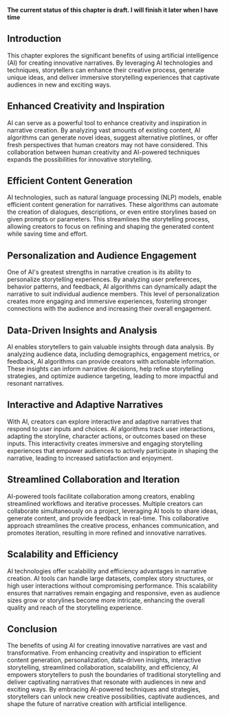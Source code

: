 **The current status of this chapter is draft. I will finish it later when I have time**

Introduction
------------

This chapter explores the significant benefits of using artificial intelligence (AI) for creating innovative narratives. By leveraging AI technologies and techniques, storytellers can enhance their creative process, generate unique ideas, and deliver immersive storytelling experiences that captivate audiences in new and exciting ways.

Enhanced Creativity and Inspiration
-----------------------------------

AI can serve as a powerful tool to enhance creativity and inspiration in narrative creation. By analyzing vast amounts of existing content, AI algorithms can generate novel ideas, suggest alternative plotlines, or offer fresh perspectives that human creators may not have considered. This collaboration between human creativity and AI-powered techniques expands the possibilities for innovative storytelling.

Efficient Content Generation
----------------------------

AI technologies, such as natural language processing (NLP) models, enable efficient content generation for narratives. These algorithms can automate the creation of dialogues, descriptions, or even entire storylines based on given prompts or parameters. This streamlines the storytelling process, allowing creators to focus on refining and shaping the generated content while saving time and effort.

Personalization and Audience Engagement
---------------------------------------

One of AI's greatest strengths in narrative creation is its ability to personalize storytelling experiences. By analyzing user preferences, behavior patterns, and feedback, AI algorithms can dynamically adapt the narrative to suit individual audience members. This level of personalization creates more engaging and immersive experiences, fostering stronger connections with the audience and increasing their overall engagement.

Data-Driven Insights and Analysis
---------------------------------

AI enables storytellers to gain valuable insights through data analysis. By analyzing audience data, including demographics, engagement metrics, or feedback, AI algorithms can provide creators with actionable information. These insights can inform narrative decisions, help refine storytelling strategies, and optimize audience targeting, leading to more impactful and resonant narratives.

Interactive and Adaptive Narratives
-----------------------------------

With AI, creators can explore interactive and adaptive narratives that respond to user inputs and choices. AI algorithms track user interactions, adapting the storyline, character actions, or outcomes based on these inputs. This interactivity creates immersive and engaging storytelling experiences that empower audiences to actively participate in shaping the narrative, leading to increased satisfaction and enjoyment.

Streamlined Collaboration and Iteration
---------------------------------------

AI-powered tools facilitate collaboration among creators, enabling streamlined workflows and iterative processes. Multiple creators can collaborate simultaneously on a project, leveraging AI tools to share ideas, generate content, and provide feedback in real-time. This collaborative approach streamlines the creative process, enhances communication, and promotes iteration, resulting in more refined and innovative narratives.

Scalability and Efficiency
--------------------------

AI technologies offer scalability and efficiency advantages in narrative creation. AI tools can handle large datasets, complex story structures, or high user interactions without compromising performance. This scalability ensures that narratives remain engaging and responsive, even as audience sizes grow or storylines become more intricate, enhancing the overall quality and reach of the storytelling experience.

Conclusion
----------

The benefits of using AI for creating innovative narratives are vast and transformative. From enhancing creativity and inspiration to efficient content generation, personalization, data-driven insights, interactive storytelling, streamlined collaboration, scalability, and efficiency, AI empowers storytellers to push the boundaries of traditional storytelling and deliver captivating narratives that resonate with audiences in new and exciting ways. By embracing AI-powered techniques and strategies, storytellers can unlock new creative possibilities, captivate audiences, and shape the future of narrative creation with artificial intelligence.
